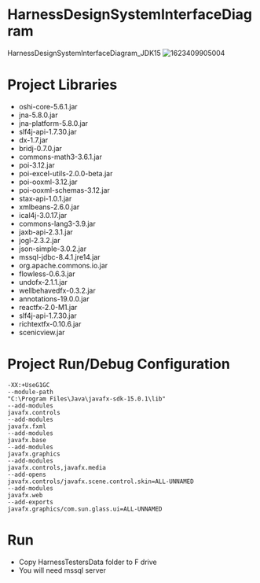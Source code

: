 # HarnessDesignSystemInterfaceDiagram
HarnessDesignSystemInterfaceDiagram_JDK15
![1623409905004](https://user-images.githubusercontent.com/46632727/121735075-eb651280-caf5-11eb-8aaf-4a727acad908.jpg)

# Project Libraries

* oshi-core-5.6.1.jar
* jna-5.8.0.jar
* jna-platform-5.8.0.jar
* slf4j-api-1.7.30.jar
* dx-1.7.jar
* bridj-0.7.0.jar
* commons-math3-3.6.1.jar
* poi-3.12.jar
* poi-excel-utils-2.0.0-beta.jar
* poi-ooxml-3.12.jar
* poi-ooxml-schemas-3.12.jar
* stax-api-1.0.1.jar
* xmlbeans-2.6.0.jar
* ical4j-3.0.17.jar
* commons-lang3-3.9.jar
* jaxb-api-2.3.1.jar
* jogl-2.3.2.jar
* json-simple-3.0.2.jar
* mssql-jdbc-8.4.1.jre14.jar
* org.apache.commons.io.jar
* flowless-0.6.3.jar
* undofx-2.1.1.jar
* wellbehavedfx-0.3.2.jar
* annotations-19.0.0.jar
* reactfx-2.0-M1.jar
* slf4j-api-1.7.30.jar
* richtextfx-0.10.6.jar
* scenicview.jar

# Project Run/Debug Configuration
```
-XX:+UseG1GC
--module-path
"C:\Program Files\Java\javafx-sdk-15.0.1\lib"
--add-modules
javafx.controls
--add-modules
javafx.fxml
--add-modules
javafx.base
--add-modules
javafx.graphics
--add-modules
javafx.controls,javafx.media
--add-opens
javafx.controls/javafx.scene.control.skin=ALL-UNNAMED
--add-modules
javafx.web
--add-exports
javafx.graphics/com.sun.glass.ui=ALL-UNNAMED
```

# Run
* Copy HarnessTestersData folder to F drive
* You will need mssql server

